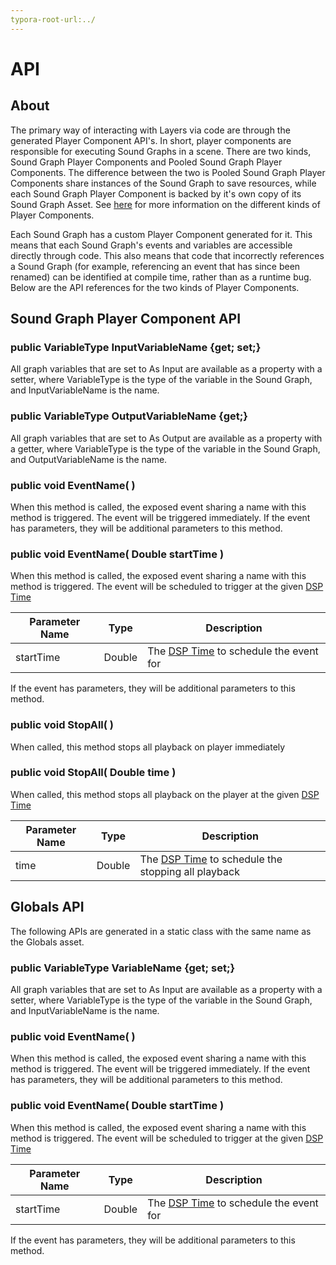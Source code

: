 ```yaml
---
typora-root-url:../
---
```


# API

## About

The primary way of interacting with Layers via code are through the generated Player Component API's. In short, player components are responsible for executing Sound Graphs in a scene. There are two kinds, Sound Graph Player Components and Pooled Sound Graph Player Components. The difference between the two is Pooled Sound Graph Player Components share instances of the Sound Graph to save resources, while each Sound Graph Player Component is backed by it's own copy of its Sound Graph Asset. See [here](Sound-Graph-Playback) for more information on the different kinds of Player Components.

Each Sound Graph has a custom Player Component generated for it. This means that each Sound Graph's events and variables are accessible directly through code. This also means that code that incorrectly references a Sound Graph (for example, referencing an event that has since been renamed) can be identified at compile time, rather than as a runtime bug. Below are the API references for the two kinds of Player Components.



## Sound Graph Player Component API

### public VariableType InputVariableName {get; set;}

All graph variables that are set to As Input are available as a property with a setter, where VariableType is the type of the variable in the Sound Graph, and InputVariableName is the name.



### public VariableType OutputVariableName {get;}

All graph variables that are set to As Output are available as a property with a getter, where VariableType is the type of the variable in the Sound Graph, and OutputVariableName is the name.



### public void EventName( )

When this method is called, the exposed event sharing a name with this method is triggered. The event will be triggered immediately. If the event has parameters, they will be additional parameters to this method.



### public void EventName( Double startTime )

When this method is called, the exposed event sharing a name with this method is triggered. The event will be scheduled to trigger at the given [DSP Time](https://docs.unity3d.com/ScriptReference/AudioSettings-dspTime.html)

Parameter Name | Type | Description
------------ | -------|------
startTime | Double | The [DSP Time](https://docs.unity3d.com/ScriptReference/AudioSettings-dspTime.html) to schedule the event for

If the event has parameters, they will be additional parameters to this method.



### public void StopAll( )

When called, this method stops all playback on player immediately



### public void StopAll( Double time )

When called, this method stops all playback on the player at the given [DSP Time](https://docs.unity3d.com/ScriptReference/AudioSettings-dspTime.html)



Parameter Name | Type | Description
------------ | -------|------
time | Double | The [DSP Time](https://docs.unity3d.com/ScriptReference/AudioSettings-dspTime.html) to schedule the stopping all playback



## Globals API

The following APIs are generated in a static class with the same name as the Globals asset.

### public VariableType VariableName {get; set;}

All graph variables that are set to As Input are available as a property with a setter, where VariableType is the type of the variable in the Sound Graph, and InputVariableName is the name.



### public void EventName( )

When this method is called, the exposed event sharing a name with this method is triggered. The event will be triggered immediately. If the event has parameters, they will be additional parameters to this method.



### public void EventName( Double startTime )

When this method is called, the exposed event sharing a name with this method is triggered. The event will be scheduled to trigger at the given [DSP Time](https://docs.unity3d.com/ScriptReference/AudioSettings-dspTime.html)

| Parameter Name | Type   | Description                                                  |
| -------------- | ------ | ------------------------------------------------------------ |
| startTime      | Double | The [DSP Time](https://docs.unity3d.com/ScriptReference/AudioSettings-dspTime.html) to schedule the event for |

If the event has parameters, they will be additional parameters to this method.
